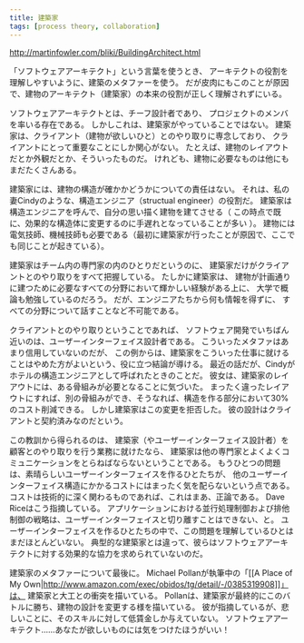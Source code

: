 ```yaml
---
title: 建築家
tags: [process theory, collaboration]
---
```


http://martinfowler.com/bliki/BuildingArchitect.html

「ソフトウェアアーキテクト」という言葉を使うとき、
アーキテクトの役割を理解しやすいように、建築のメタファーを使う。
だが皮肉にもこのことが原因で、建物のアーキテクト（建築家）の本来の役割が正しく理解されずにいる。

ソフトウェアアーキテクトとは、チーフ設計者であり、
プロジェクトのメンバを率いる存在である。
しかしこれは、建築家がやっていることではない。
建築家は、クライアント（建物が欲しいひと）とのやり取りに専念しており、
クライアントにとって重要なことにしか関心がない。
たとえば、建物のレイアウトだとか外観だとか、そういったものだ。
けれども、建物に必要なものは他にもまだたくさんある。

建築家には、建物の構造が確かかどうかについての責任はない。
それは、私の妻Cindyのような、構造エンジニア（structual engineer）の役割だ。
建築家は構造エンジニアを呼んで、自分の思い描く建物を建てさせる（
この時点で既に、効果的な構造体に変更するのに手遅れとなっていることが多い
）。
建物には電気技師、機械技師も必要である（最初に建築家が行ったことが原因で、ここでも同じことが起きている）。

建築家はチーム内の専門家の内のひとりだというのに、
建築家だけがクライアントとのやり取りをすべて把握している。
たしかに建築家は、
建物が計画通りに建つために必要なすべての分野において輝かしい経験がある上に、
大学で概論も勉強しているのだろう。
だが、エンジニアたちから何も情報を得ずに、
すべての分野について話すことなど不可能である。

クライアントとのやり取りということであれば、
ソフトウェア開発でいちばん近いのは、ユーザーインターフェイス設計者である。
こういったメタファはあまり信用していないのだが、
この例からは、建築家をこういった仕事に就けることはやめた方がよいという、役に立つ結論が導ける。
最近の話だが、Cindyがホテルの構造エンジニアとして呼ばれたときのことだ。
彼女は、建築家のレイアウトには、ある骨組みが必要となることに気づいた。
まったく違ったレイアウトにすれば、別の骨組みができ、そうなれば、構造を作る部分において30%のコスト削減できる。
しかし建築家はこの変更を拒否した。
彼の設計はクライアントと契約済みなのだという。

この教訓から得られるのは、
建築家（やユーザーインターフェイス設計者）を顧客とのやり取りを行う業務に就けたなら、
建築家は他の専門家とよくよくコミュニケーションをとらねばならないということである。
もうひとつの問題は、素晴らしいユーザーインターフェイスを作るひとたちが、
他のユーザーインターフェイス構造にかかるコストにはまったく気を配らないという点である。
コストは技術的に深く関わるものであれば、これはまあ、正論である。
Dave Riceはこう指摘している。
アプリケーションにおける並行処理制御および排他制御の戦略は、ユーザーインターフェイスと切り離すことはできない、と。
ユーザーインターフェイスを作るひとたちの中で、この問題を理解しているひとはまだほとんどいない。
典型的な建築家とは違って、彼らはソフトウェアアーキテクトに対する効果的な協力を求められていないのだ。

建築家のメタファーについて最後に。
Michael Pollanが執筆中の「[[A Place of My Own|http://www.amazon.com/exec/obidos/tg/detail/-/0385319908]]」は、
建築家と大工との衝突を描いている。
Pollanは、建築家が最終的にこのバトルに勝ち、建物の設計を変更する様を描いている。
彼が指摘しているが、悲しいことに、そのスキルに対して低賃金しか与えていない。
ソフトウェアアーキテクト……あなたが欲しいものには気をつけたほうがいい！
